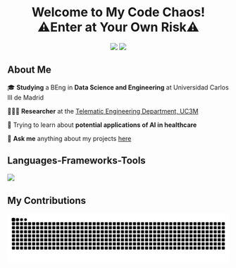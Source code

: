 <h1 align="center">Welcome to My Code Chaos!<br>⚠️Enter at Your Own Risk⚠️<br/> </h1> 
<div align="center"> 
    <a href="mailto:al.garcia636@gmail.com"><img src="https://img.shields.io/badge/Gmail-333333?style=for-the-badge&logo=gmail&logoColor=red" /></a>
    <a href="https://www.linkedin.com/in/alexgaarciia/" target="_blank"><img src="https://img.shields.io/badge/LinkedIn-0077B5?style=for-the-badge&logo=linkedin&logoColor=white" target="_blank" /></a>
</div>

## About Me

🎓 **Studying** a BEng in **Data Science and Engineering** at Universidad Carlos III de Madrid
    
🧑🏻‍💻 **Researcher** at the [Telematic Engineering Department, UC3M](https://www.uc3m.es/telematic-engineering-department/home)

🌱 Trying to learn about **potential applications of AI in healthcare**

💬 **Ask me** anything about my projects [here](https://github.com/alexgaarciia/alexgaarciia/issues)


 ## Languages-Frameworks-Tools
<p>
    <img src="https://skillicons.dev/icons?i=python,r,html,css,js,nodejs,expressjs,mysql,mongodb,github,latex" />
</p>

## My Contributions
<div align="center">
  <img alt="snake eating my contributions" src="https://raw.githubusercontent.com/alexgaarciia/alexgaarciia/output/github-contribution-grid-snake.svg" />
</div>
